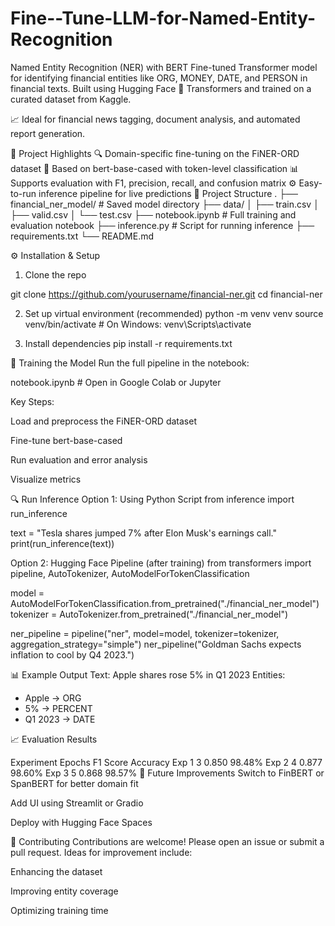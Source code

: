 # Fine--Tune-LLM-for-Named-Entity-Recognition

Named Entity Recognition (NER) with BERT
Fine-tuned Transformer model for identifying financial entities like ORG, MONEY, DATE, and PERSON in financial texts. Built using Hugging Face 🤗 Transformers and trained on a curated dataset from Kaggle.

📈 Ideal for financial news tagging, document analysis, and automated report generation.

🚀 Project Highlights
🔍 Domain-specific fine-tuning on the FiNER-ORD dataset
🤖 Based on bert-base-cased with token-level classification
📊 Supports evaluation with F1, precision, recall, and confusion matrix
⚙️ Easy-to-run inference pipeline for live predictions
📁 Project Structure
.
├── financial_ner_model/         # Saved model directory
├── data/
│   ├── train.csv
│   ├── valid.csv
│   └── test.csv
├── notebook.ipynb               # Full training and evaluation notebook
├── inference.py                 # Script for running inference
├── requirements.txt
└── README.md

⚙️ Installation & Setup

1. Clone the repo

git clone https://github.com/yourusername/financial-ner.git
cd financial-ner

2. Set up virtual environment (recommended)
python -m venv venv
source venv/bin/activate     # On Windows: venv\Scripts\activate

3. Install dependencies
pip install -r requirements.txt

🧠 Training the Model
Run the full pipeline in the notebook:

notebook.ipynb  # Open in Google Colab or Jupyter

Key Steps:

Load and preprocess the FiNER-ORD dataset

Fine-tune bert-base-cased

Run evaluation and error analysis

Visualize metrics

🔍 Run Inference
Option 1: Using Python Script
from inference import run_inference

text = "Tesla shares jumped 7% after Elon Musk's earnings call."
print(run_inference(text))

Option 2: Hugging Face Pipeline (after training)
from transformers import pipeline, AutoTokenizer, AutoModelForTokenClassification

model = AutoModelForTokenClassification.from_pretrained("./financial_ner_model")
tokenizer = AutoTokenizer.from_pretrained("./financial_ner_model")

ner_pipeline = pipeline("ner", model=model, tokenizer=tokenizer, aggregation_strategy="simple")
ner_pipeline("Goldman Sachs expects inflation to cool by Q4 2023.")

📊 Example Output
Text: Apple shares rose 5% in Q1 2023
Entities:
- Apple → ORG
- 5% → PERCENT
- Q1 2023 → DATE

📈 Evaluation Results

Experiment	Epochs	F1 Score	Accuracy
Exp 1	3	0.850	98.48%
Exp 2	4	0.877	98.60%
Exp 3	5	0.868	98.57%
🔧 Future Improvements
Switch to FinBERT or SpanBERT for better domain fit

Add UI using Streamlit or Gradio

Deploy with Hugging Face Spaces

🙌 Contributing
Contributions are welcome! Please open an issue or submit a pull request. Ideas for improvement include:

Enhancing the dataset

Improving entity coverage

Optimizing training time
